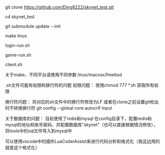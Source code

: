 git clone https://github.com/Ding8222/skynet_test.git

cd skynet_test

git submodule update --init

make linux

login-run.sh

game-run.sh

client.sh

关于make，不同平台请使用不同参数 linux/macosx/freebsd

.sh文件可能有权限和换行符的问题
权限问题：
使用chmod 777 *.sh 获取所有权限

换行符问题：
将对应的sh文件中的换行符修改为LF
或者在clone之前设置git检出时不转换换行符
git config --global core.autocrlf input

关于数据库的问题：
目前使用了redis和mysql
在config目录下，配置redis和mysql的地址和账号密码，并配置数据库"skynet"（也可以直接根据情况修改），将tools中的sql文件导入到mysql中

可以使用vscode中的插件LuaCoderAssist来进行代码分析和格式化（我这边用的就是这个格式化）
